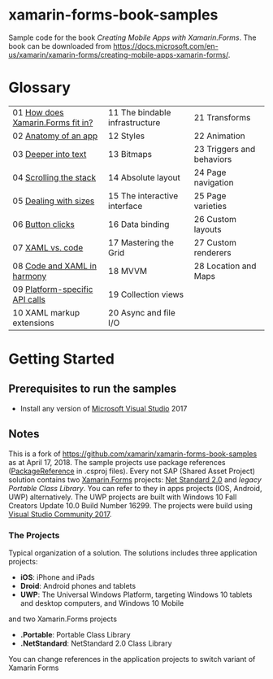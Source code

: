 # xamarin-forms-book-samples

Sample code for the book *Creating Mobile Apps with Xamarin.Forms*. The book can be downloaded from https://docs.microsoft.com/en-us/xamarin/xamarin-forms/creating-mobile-apps-xamarin-forms/.

# Glossary
|     |     |     |
| --- | --- | --- |
| 01 [How does Xamarin.Forms fit in?](https://github.com/UncleCShark/Xamarin-Examples/tree/master/Chapter01/PlatformVisuals) | 11 The bindable infrastructure | 21 Transforms |
| 02 [Anatomy of an app](https://github.com/UncleCShark/Xamarin-Examples/tree/master/Chapter02) | 12 Styles | 22 Animation |
| 03 [Deeper into text](https://github.com/UncleCShark/Xamarin-Examples/tree/master/Chapter03)| 13 Bitmaps | 23 Triggers and behaviors |
| 04 [Scrolling the stack](https://github.com/UncleCShark/Xamarin-Examples/tree/master/Chapter04)| 14 Absolute layout | 24 Page navigation |
| 05 [Dealing with sizes](https://github.com/UncleCShark/Xamarin-Examples/tree/master/Chapter05) | 15 The interactive interface | 25 Page varieties |
| 06 [Button clicks](https://github.com/UncleCShark/Xamarin-Examples/tree/master/Chapter06) | 16 Data binding | 26 Custom layouts |
| 07 [XAML vs. code](https://github.com/UncleCShark/Xamarin-Examples/tree/master/Chapter07) | 17 Mastering the Grid | 27 Custom renderers |
| 08 [Code and XAML in harmony](https://github.com/UncleCShark/Xamarin-Examples/tree/master/Chapter08) | 18 MVVM | 28 Location and Maps |
| 09 [Platform-specific API calls](https://github.com/UncleCShark/Xamarin-Examples/tree/master/Chapter09) | 19 Collection views | 
| 10 XAML markup extensions | 20 Async and file I/O |

# Getting Started

## Prerequisites to run the samples
- Install any version of [Microsoft Visual Studio](https://www.visualstudio.com/) 2017

## Notes
This is a fork of https://github.com/xamarin/xamarin-forms-book-samples as at April 17, 2018. The sample projects use package references ([PackageReference](https://docs.microsoft.com/pl-pl/nuget/consume-packages/package-references-in-project-files) in .csproj files). Every not SAP (Shared Asset Project) solution contains two [Xamarin.Forms](https://www.xamarin.com/forms) projects: [Net Standard 2.0](https://docs.microsoft.com/en-us/dotnet/standard/net-standard) and *legacy Portable Class Library*. You can refer to they in apps projects (IOS, Android, UWP) alternatively. The UWP projects are built with Windows 10 Fall Creators Update 10.0 Build Number 16299. The projects were build using [Visual Studio Community 2017](https://docs.microsoft.com/en-us/visualstudio/install/install-visual-studio).

### The Projects

Typical organization of a solution. The solutions includes three application projects:

- **iOS**: iPhone and iPads
- **Droid**: Android phones and tablets
- **UWP**: The Universal Windows Platform, targeting Windows 10 tablets and desktop computers, and Windows 10 Mobile

and two Xamarin.Forms projects

- **.Portable**: Portable Class Library
- **.NetStandard**: NetStandard 2.0 Class Library

You can change references in the application projects to switch variant of Xamarin Forms
